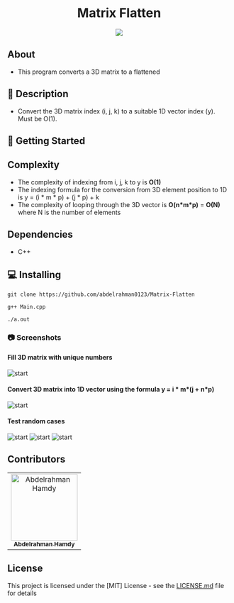 <div align="center">

# Matrix Flatten

 <img src="screenshots/task3.jpg">
 
</div>

## About
* This program converts a 3D matrix to a flattened
## 📝 Description
* Convert the 3D matrix index (i, j, k) to a suitable 1D vector index (y). Must be O(1).

## 🏁 Getting Started

## Complexity

- The complexity of indexing from i, j, k to y is **O(1)**
- The indexing formula for the conversion from 3D element position to 1D is y = (i * m * p) + (j * p) + k
- The complexity of looping through the 3D vector is **O(n\*m\*p)** = **O(N)** where N is the number of elements 

## Dependencies

* C++

## 💻 Installing

```
git clone https://github.com/abdelrahman0123/Matrix-Flatten 
```

```
g++ Main.cpp
```

```
./a.out
```

### 📷 Screenshots

#### Fill 3D matrix with unique numbers
![start](screenshots/1.jpg)

#### Convert 3D matrix into 1D vector using the formula y = i * m*(j + n*p)
![start](screenshots/2.jpg)

#### Test random cases
![start](screenshots/3.jpg)
![start](screenshots/4.jpg)
![start](screenshots/5.jpg)


## Contributors

<table>
<tr>
<td align="center">
<a href="https://github.com/abdelrahman0123" target="_blank">
<img src="https://avatars.githubusercontent.com/u/67989900?v=4" width="150px;" alt="Abdelrahman Hamdy"/><br /><sub><b>Abdelrahman Hamdy</b></sub></a><br />
</td>
</tr>
 </table>

## License

This project is licensed under the [MIT] License - see the [LICENSE.md](LICENSE) file for details
